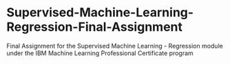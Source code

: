 # Supervised-Machine-Learning-Regression-Final-Assignment
Final Assignment for the Supervised Machine Learning - Regression module under the IBM Machine Learning Professional Certificate program
